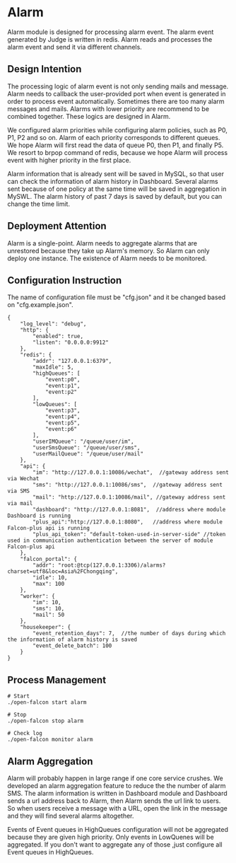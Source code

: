 <!-- toc -->

# Alarm

Alarm module is designed for processing alarm event. The alarm event generated by Judge is written in redis. Alarm reads and processes the alarm event and send it via different channels.

## Design Intention

The processing logic of alarm event is not only sending mails and message. Alarm needs to callback the user-provided port when event is generated in order to process event automatically. Sometimes there are too many alarm messages and mails. Alarms with lower priority are recommend to be combined together. These logics are designed in Alarm.

We configured alarm priorities while configuring alarm policies, such as P0, P1, P2 and so on. Alarm of each priority corresponds to different queues. We hope Alarm will first read the data of queue P0, then P1, and finally P5. We resort to brpop command of redis, because we hope Alarm will process event with higher priority in the first place.

Alarm information that is already sent will be saved in MySQL, so that user can check the information of alarm history in Dashboard. Several alarms sent because of one policy at the same time will be saved in aggregation in MySWL. The alarm history of past 7 days is saved by default, but you can change the time limit.

## Deployment Attention

Alarm is a single-point. Alarm needs to aggregate alarms that are unrestored because they take up Alarm's memory. So Alarm can only deploy one instance. The existence of Alarm needs to be monitored.

## Configuration Instruction

The name of configuration file must be "cfg.json" and it be changed based on "cfg.example.json".

```
{
    "log_level": "debug",
    "http": {
        "enabled": true,
        "listen": "0.0.0.0:9912"
    },
    "redis": {
        "addr": "127.0.0.1:6379",
        "maxIdle": 5,
        "highQueues": [
            "event:p0",
            "event:p1",
            "event:p2"
        ],
        "lowQueues": [
            "event:p3",
            "event:p4",
            "event:p5",
            "event:p6"
        ],
        "userIMQueue": "/queue/user/im",
        "userSmsQueue": "/queue/user/sms",
        "userMailQueue": "/queue/user/mail"
    },
    "api": {
        "im": "http://127.0.0.1:10086/wechat",  //gateway address sent via Wechat
        "sms": "http://127.0.0.1:10086/sms",  //gateway address sent via SMS
        "mail": "http://127.0.0.1:10086/mail", //gateway address sent via mail
        "dashboard": "http://127.0.0.1:8081",  //address where module Dashboard is running
        "plus_api":"http://127.0.0.1:8080",   //address where module Falcon-plus api is running
        "plus_api_token": "default-token-used-in-server-side" //token used in communication authentication between the server of module Falcon-plus api
    },
    "falcon_portal": {
        "addr": "root:@tcp(127.0.0.1:3306)/alarms?charset=utf8&loc=Asia%2FChongqing",
        "idle": 10,
        "max": 100
    },
    "worker": {
        "im": 10,
        "sms": 10,
        "mail": 50
    },
    "housekeeper": {
        "event_retention_days": 7,  //the number of days during which the information of alarm history is saved
        "event_delete_batch": 100
    }
}

```
## Process Management

``` 
# Start
./open-falcon start alarm

# Stop
./open-falcon stop alarm

# Check log
./open-falcon monitor alarm 
```

## Alarm Aggregation

Alarm will probably happen in large range if one core service crushes. We developed an alarm aggregation feature to reduce the the number of alarm SMS. The alarm information is written in Dashboard module and Dashboard sends a url address back to Alarm, then Alarm sends the url link to users. So when users receive a message with a URL, open the link in the message and they will find several alarms altogether. 

Events of Event queues in HighQueues configuration will not be aggregated because they are given high priority. Only events in LowQuenes will be aggregated. If you don't want to aggregate any of those ,just configure all Event queues in HighQueues.